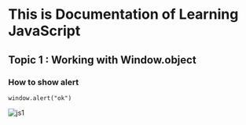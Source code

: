 # This is Documentation of Learning JavaScript
## Topic 1 : Working with Window.object
### How to show alert

~~~
window.alert("ok")
~~~
![js1](https://user-images.githubusercontent.com/95132241/143727757-610c1016-a302-45df-9bee-89f82be5d27c.png)
